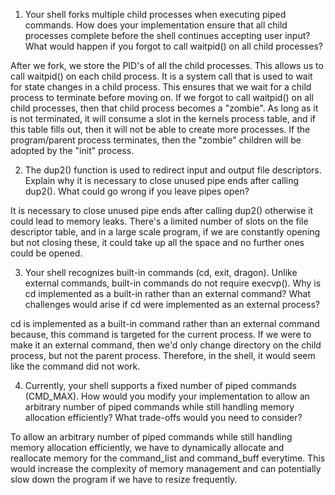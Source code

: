 1. Your shell forks multiple child processes when executing piped commands. How does your implementation ensure that all child processes complete before the shell continues accepting user input? What would happen if you forgot to call waitpid() on all child processes?

After we fork, we store the PID's of all the child processes. This allows us to call waitpid() on each child process. It is a system call that is used to wait for state changes in a child process. This ensures that we wait for a child process to terminate before moving on. If we forgot to call waitpid() on all child processes, then that child process becomes a "zombie". As long as it is not terminated, it will consume a slot in the kernels process table, and if this table fills out, then it will not be able to create more processes. If the program/parent process terminates, then the "zombie" children will be adopted by the "init" process.

2. The dup2() function is used to redirect input and output file descriptors. Explain why it is necessary to close unused pipe ends after calling dup2(). What could go wrong if you leave pipes open?

It is necessary to close unused pipe ends after calling dup2() otherwise it could lead to memory leaks. There's a limited number of slots on the file descriptor table, and in a large scale program, if we are constantly opening but not closing these, it could take up all the space and no further ones could be opened.

3. Your shell recognizes built-in commands (cd, exit, dragon). Unlike external commands, built-in commands do not require execvp(). Why is cd implemented as a built-in rather than an external command? What challenges would arise if cd were implemented as an external process?

cd is implemented as a built-in command rather than an external command because, this command is targeted for the current process. If we were to make it an external command, then we'd only change directory on the child process, but not the parent process. Therefore, in the shell, it would seem like the command did not work.

4. Currently, your shell supports a fixed number of piped commands (CMD_MAX). How would you modify your implementation to allow an arbitrary number of piped commands while still handling memory allocation efficiently? What trade-offs would you need to consider?

To allow an arbitrary number of piped commands while still handling memory allocation efficiently, we have to dynamically allocate and reallocate memory for the command_list and command_buff everytime. This would increase the complexity of memory management and can potentially slow down the program if we have to resize frequently.
